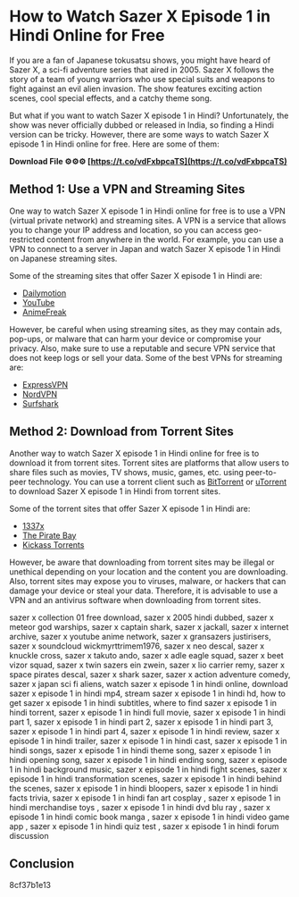 
 
# How to Watch Sazer X Episode 1 in Hindi Online for Free
 
If you are a fan of Japanese tokusatsu shows, you might have heard of Sazer X, a sci-fi adventure series that aired in 2005. Sazer X follows the story of a team of young warriors who use special suits and weapons to fight against an evil alien invasion. The show features exciting action scenes, cool special effects, and a catchy theme song.
 
But what if you want to watch Sazer X episode 1 in Hindi? Unfortunately, the show was never officially dubbed or released in India, so finding a Hindi version can be tricky. However, there are some ways to watch Sazer X episode 1 in Hindi online for free. Here are some of them:
 
**Download File ⚙⚙⚙ [https://t.co/vdFxbpcaTS](https://t.co/vdFxbpcaTS)**


 
## Method 1: Use a VPN and Streaming Sites
 
One way to watch Sazer X episode 1 in Hindi online for free is to use a VPN (virtual private network) and streaming sites. A VPN is a service that allows you to change your IP address and location, so you can access geo-restricted content from anywhere in the world. For example, you can use a VPN to connect to a server in Japan and watch Sazer X episode 1 in Hindi on Japanese streaming sites.
 
Some of the streaming sites that offer Sazer X episode 1 in Hindi are:
 
- [Dailymotion](https://www.dailymotion.com/video/x6wv0j4)
- [YouTube](https://www.youtube.com/watch?v=9QlXZ8YF7n0)
- [AnimeFreak](https://www.animefreak.tv/watch/sazer-x-episode-1-hindi-dubbed-online-free)

However, be careful when using streaming sites, as they may contain ads, pop-ups, or malware that can harm your device or compromise your privacy. Also, make sure to use a reputable and secure VPN service that does not keep logs or sell your data. Some of the best VPNs for streaming are:

- [ExpressVPN](https://www.expressvpn.com/)
- [NordVPN](https://nordvpn.com/)
- [Surfshark](https://surfshark.com/)

## Method 2: Download from Torrent Sites
 
Another way to watch Sazer X episode 1 in Hindi online for free is to download it from torrent sites. Torrent sites are platforms that allow users to share files such as movies, TV shows, music, games, etc. using peer-to-peer technology. You can use a torrent client such as [BitTorrent](https://www.bittorrent.com/) or [uTorrent](https://www.utorrent.com/) to download Sazer X episode 1 in Hindi from torrent sites.
 
Some of the torrent sites that offer Sazer X episode 1 in Hindi are:

- [1337x](https://1337x.to/torrent/4877103/Sazer-X-Episode-01-Hindi-Dubbed-720p-Web-DL-x264-AAC-By-Sam/)
- [The Pirate Bay](https://thepiratebay.org/description.php?id=36677825)
- [Kickass Torrents](https://katcr.co/torrent/3929036/sazer-x-episode-01-hindi-dubbed-720p-web-dl-x264-aac-by-sam.html)

However, be aware that downloading from torrent sites may be illegal or unethical depending on your location and the content you are downloading. Also, torrent sites may expose you to viruses, malware, or hackers that can damage your device or steal your data. Therefore, it is advisable to use a VPN and an antivirus software when downloading from torrent sites.
 
sazer x collection 01 free download,  sazer x 2005 hindi dubbed,  sazer x meteor god warships,  sazer x captain shark,  sazer x jackall,  sazer x internet archive,  sazer x youtube anime network,  sazer x gransazers justirisers,  sazer x soundcloud wickmyrttrimem1976,  sazer x neo descal,  sazer x knuckle cross,  sazer x takuto ando,  sazer x adle eagle squad,  sazer x beet vizor squad,  sazer x twin sazers ein zwein,  sazer x lio carrier remy,  sazer x space pirates descal,  sazer x shark sazer,  sazer x action adventure comedy,  sazer x japan sci fi aliens,  watch sazer x episode 1 in hindi online,  download sazer x episode 1 in hindi mp4,  stream sazer x episode 1 in hindi hd,  how to get sazer x episode 1 in hindi subtitles,  where to find sazer x episode 1 in hindi torrent,  sazer x episode 1 in hindi full movie,  sazer x episode 1 in hindi part 1,  sazer x episode 1 in hindi part 2,  sazer x episode 1 in hindi part 3,  sazer x episode 1 in hindi part 4,  sazer x episode 1 in hindi review,  sazer x episode 1 in hindi trailer,  sazer x episode 1 in hindi cast,  sazer x episode 1 in hindi songs,  sazer x episode 1 in hindi theme song,  sazer x episode 1 in hindi opening song,  sazer x episode 1 in hindi ending song,  sazer x episode 1 in hindi background music,  sazer x episode 1 in hindi fight scenes,  sazer x episode 1 in hindi transformation scenes,  sazer x episode 1 in hindi behind the scenes,  sazer x episode 1 in hindi bloopers,  sazer x episode 1 in hindi facts trivia,  sazer x episode 1 in hindi fan art cosplay ,  sazer x episode 1 in hindi merchandise toys ,  sazer x episode 1 in hindi dvd blu ray ,  sazer x episode 1 in hindi comic book manga ,  sazer x episode 1 in hindi video game app ,  sazer x episode 1 in hindi quiz test ,  sazer x episode 1 in hindi forum discussion
 
## Conclusion
 8cf37b1e13
 
